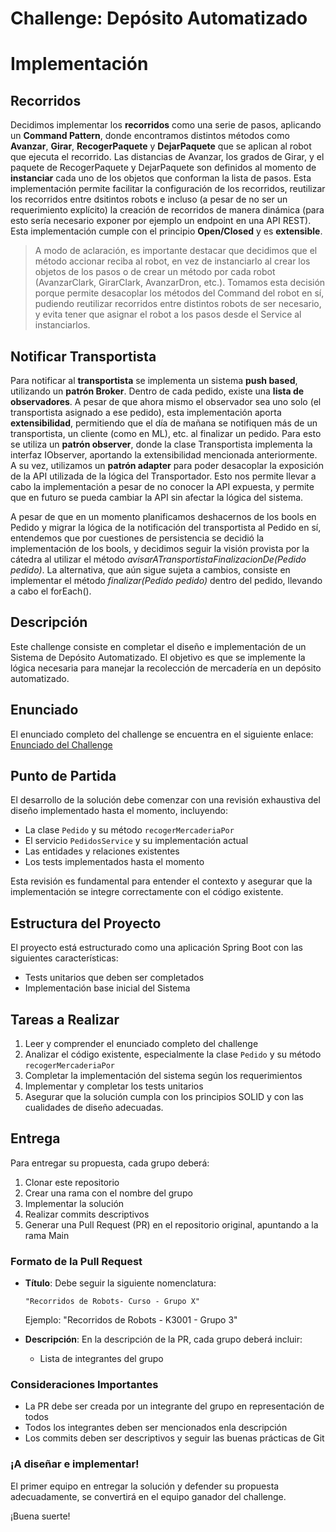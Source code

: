 # Challenge: Depósito Automatizado

# Implementación

## Recorridos
Decidimos implementar los **recorridos** como una serie de pasos, aplicando un **Command Pattern**, donde encontramos distintos métodos como **Avanzar**, **Girar**, **RecogerPaquete** y **DejarPaquete** que se aplican al robot que ejecuta el recorrido. Las distancias de Avanzar, los grados de Girar, y el paquete de RecogerPaquete y DejarPaquete son definidos al momento de **instanciar** cada uno de los objetos que conforman la lista de pasos. Esta implementación permite facilitar la configuración de los recorridos, reutilizar los recorridos entre dsitintos robots e incluso (a pesar de no ser un requerimiento explícito) la creación de recorridos de manera dinámica (para esto sería necesario exponer por ejemplo un endpoint en una API REST). Esta implementación cumple con el principio **Open/Closed** y es **extensible**.

> A modo de aclaración, es importante destacar que decidimos que el método accionar reciba al robot, en vez de instanciarlo al crear los objetos de los pasos o de crear un método por cada robot (AvanzarClark, GirarClark, AvanzarDron, etc.). Tomamos esta decisión porque permite desacoplar los métodos del Command del robot en sí, pudiendo reutilizar recorridos entre distintos robots de ser necesario, y evita tener que asignar el robot a los pasos desde el Service al instanciarlos.

## Notificar Transportista
Para notificar al **transportista** se implementa un sistema **push based**, utilizando un **patrón Broker**. 
Dentro de cada pedido, existe una **lista de observadores**. A pesar de que ahora mismo el observador sea uno solo (el transportista asignado a ese pedido), esta implementación aporta **extensibilidad**, permitiendo que el día de mañana se notifiquen más de un transportista, un cliente (como en ML), etc. al finalizar un pedido. Para esto se utiliza un **patrón observer**, donde la clase Transportista implementa la interfaz IObserver, aportando la extensibilidad mencionada anteriormente. A su vez, utilizamos un **patrón adapter** para poder desacoplar la exposición de la API utilizada de la lógica del Transportador. Esto nos permite llevar a cabo la implementación a pesar de no conocer la API expuesta, y permite que en futuro se pueda cambiar la API sin afectar la lógica del sistema.

A pesar de que en un momento planificamos deshacernos de los bools en Pedido y migrar la lógica de la notificación del transportista al Pedido en sí, entendemos que por cuestiones de persistencia se decidió la implementación de los bools, y decidimos seguir la visión provista por la cátedra al utilizar el método _avisarATransportistaFinalizacionDe(Pedido pedido)_. La alternativa, que aún sigue sujeta a cambios, consiste en implementar el método _finalizar(Pedido pedido)_ dentro del pedido, llevando a cabo el forEach().

## Descripción
Este challenge consiste en completar el diseño e implementación de un Sistema de Depósito Automatizado. El objetivo es que se implemente la lógica necesaria para manejar la recolección de mercadería en un depósito automatizado.

## Enunciado
El enunciado completo del challenge se encuentra en el siguiente enlace:
[Enunciado del Challenge](https://drive.google.com/file/d/1ral7PhIiNDQxJSnp7kfOgPcIAfM8S4Y9/view?usp=drive_link)

## Punto de Partida
El desarrollo de la solución debe comenzar con una revisión exhaustiva del diseño implementado hasta el momento, incluyendo:
- La clase `Pedido` y su método `recogerMercaderiaPor`
- El servicio `PedidosService` y su implementación actual
- Las entidades y relaciones existentes
- Los tests implementados hasta el momento

Esta revisión es fundamental para entender el contexto y asegurar que la implementación se integre correctamente con el código existente.

## Estructura del Proyecto
El proyecto está estructurado como una aplicación Spring Boot con las siguientes características:
- Tests unitarios que deben ser completados
- Implementación base inicial del Sistema

## Tareas a Realizar
1. Leer y comprender el enunciado completo del challenge
2. Analizar el código existente, especialmente la clase `Pedido` y su método `recogerMercaderiaPor`
3. Completar la implementación del sistema según los requerimientos
4. Implementar y completar los tests unitarios
5. Asegurar que la solución cumpla con los principios SOLID y con las cualidades de diseño adecuadas.


## Entrega
Para entregar su propuesta, cada grupo deberá:

1. Clonar este repositorio
2. Crear una rama con el nombre del grupo
3. Implementar la solución
4. Realizar commits descriptivos
5. Generar una Pull Request (PR) en el repositorio original, apuntando a la rama Main

### Formato de la Pull Request
- **Título**: Debe seguir la siguiente nomenclatura:
  ```
  "Recorridos de Robots- Curso - Grupo X"
  ```
  Ejemplo: "Recorridos de Robots - K3001 - Grupo 3"

- **Descripción**: En la descripción de la PR, cada grupo deberá incluir:
  - Lista de integrantes del grupo

### Consideraciones Importantes
- La PR debe ser creada por un integrante del grupo en representación de todos
- Todos los integrantes deben ser mencionados enla descripción
- Los commits deben ser descriptivos y seguir las buenas prácticas de Git

### ¡A diseñar e implementar!
El primer equipo en entregar la solución y defender su propuesta adecuadamente, se convertirá en el equipo ganador del challenge.

¡Buena suerte! 


